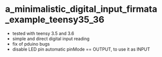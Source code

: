 # a_minimalistic_digital_input_firmata_example_teensy35_36

- tested with teensy 3.5 and 3.6
- simple and direct digital input reading
- fix of pduino bugs
- disable LED pin automatic pinMode == OUTPUT, to use it as INPUT
